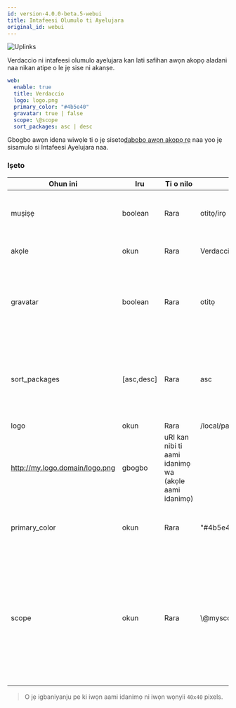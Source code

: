```yaml
---
id: version-4.0.0-beta.5-webui
title: Intafeesi Olumulo ti Ayelujara
original_id: webui
---
```


![Uplinks](https://user-images.githubusercontent.com/558752/52916111-fa4ba980-32db-11e9-8a64-f4e06eb920b3.png)

Verdaccio ni intafeesi olumulo ayelujara kan lati safihan awọn akopọ aladani naa nikan atipe o le jẹ sise ni akanṣe.

```yaml
web:
  enable: true
  title: Verdaccio
  logo: logo.png
  primary_color: "#4b5e40"
  gravatar: true | false
  scope: \@scope
  sort_packages: asc | desc
```

Gbogbo awọn idena wiwọle ti o jẹ siseto[dabobo awọn akopọ rẹ](protect-your-dependencies.md) naa yoo jẹ sisamulo si Intafeesi Ayelujara naa.

### Iṣeto

| Ohun ini      | Iru        | Ti o nilo | Apẹẹrẹ                                                      | Atilẹyin   | Apejuwe                                                                                                                                              |
| ------------- | ---------- | --------- | ----------------------------------------------------------- | ---------- | ---------------------------------------------------------------------------------------------------------------------------------------------------- |
| muṣiṣẹ        | boolean    | Rara      | otitọ/irọ                                                   | gbogbo     | gba lati ṣafihan intafeesi ayelujara naa                                                                                                             |
| akọle         | okun       | Rara      | Verdaccio                                                   | gbogbo     | Apejuwe akọle akori HTML                                                                                                                             |
| gravatar      | boolean    | Rara      | otitọ                                                       | `>v4`   | Gravatars yoo jẹ pipilẹṣẹ labẹ ibori ti o ba jẹ pe ohun-ini yii wa ni imusisẹ                                                                        |
| sort_packages | [asc,desc] | Rara      | asc                                                         | `>v4`   | Nipa atilẹwa awọn akopọ aladani ti jẹ siseto lẹsẹsẹ ni ọna igasoke                                                                                   |
| logo          | okun       | Rara      | /local/path/to/my/logo.png  
http://my.logo.domain/logo.png | gbogbo     | uRI kan nibi ti aami idanimọ wa (akọle aami idanimọ)                                                                                                 |
| primary_color | okun       | Rara      | "#4b5e40"                                                   | `>4`    | Awọ akọkọ lati lo jakejado UI naa(akọle, abbl)                                                                                                       |
| scope         | okun       | Rara      | \\@myscope                                                | `>v3.x` | If you're using this registry for a specific module scope, specify that scope to set it in the webui instructions header (note: escape @ with \\@) |

> O jẹ igbaniyanju pe ki iwọn aami idanimọ ni iwọn wọnyii `40x40` pixels.